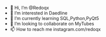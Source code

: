 - 👋 Hi, I’m @Redoqx
- 👀 I’m interested in Daedline
- 🌱 I’m currently learning SQL,Python,PyQt5
- 💞️ I’m looking to collaborate on MyTubes
- 📫 How to reach me instagram.com/redoqx

<!---
Redoqx/Redoqx is a ✨ special ✨ repository because its `README.md` (this file) appears on your GitHub profile.
You can click the Preview link to take a look at your changes.
--->

